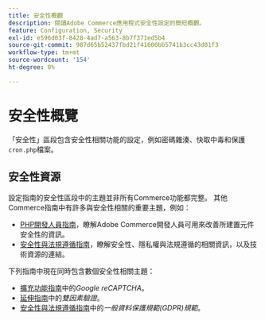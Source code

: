 ```yaml
---
title: 安全性概觀
description: 閱讀Adobe Commerce應用程式安全性設定的簡短概觀。
feature: Configuration, Security
exl-id: e596d03f-8428-4ad7-a563-8b7f371ed5b4
source-git-commit: 987d65b52437fbd21f41600bb5741b3cc43d01f3
workflow-type: tm+mt
source-wordcount: '154'
ht-degree: 0%

---
```


# 安全性概覽

「安全性」區段包含安全性相關功能的設定，例如密碼雜湊、快取中毒和保護`cron.php`檔案。

## 安全性資源

設定指南的安全性區段中的主題並非所有Commerce功能都完整。 其他Commerce指南中有許多與安全性相關的重要主題，例如：

- [PHP開發人員指南](https://developer.adobe.com/commerce/php/development/security/)，瞭解Adobe Commerce開發人員可用來改善所建置元件安全性的資訊。
- [安全性與法規遵循指南](https://experienceleague.adobe.com/en/docs/commerce-operations/security-and-compliance/overview)，瞭解安全性、隱私權與法規遵循的相關資訊，以及技術資源的連結。

下列指南中現在同時包含數個安全性相關主題：

- [擴充功能指南](https://experienceleague.adobe.com/en/docs/commerce-admin/systems/security/captcha/security-google-recaptcha)中的&#x200B;_Google reCAPTCHA_。
- [延伸指南](https://developer.adobe.com/commerce/testing/functional-testing-framework/two-factor-authentication/)中的&#x200B;_雙因素驗證_。
- [安全性與法規遵循指南](https://experienceleague.adobe.com/en/docs/commerce-operations/security-and-compliance/privacy/gdpr)中的&#x200B;_一般資料保護規範(GDPR)規範_。
